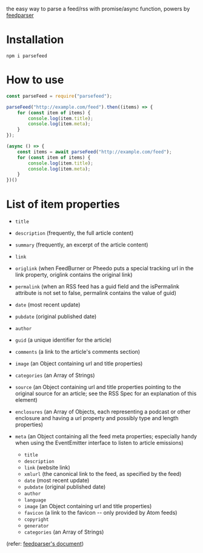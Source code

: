 the easy way to parse a feed/rss with promise/async function, powers by [feedparser]("https://www.npmjs.com/package/feedparser")

# Installation

```
npm i parsefeed
```

# How to use

```javascript
const parseFeed = require("parsefeed");

parseFeed("http://example.com/feed").then((items) => {
    for (const item of items) {
        console.log(item.title);
        console.log(item.meta);
    }
});

(async () => {
    const items = await parseFeed("http://example.com/feed");
    for (const item of items) {
        console.log(item.title);
        console.log(item.meta);
    }
})()
```

# List of item properties
- `title`
- `description` (frequently, the full article content)
- `summary` (frequently, an excerpt of the article content)
- `link`
- `origlink` (when FeedBurner or Pheedo puts a special tracking url in the link property, origlink contains the original link)
- `permalink` (when an RSS feed has a guid field and the isPermalink attribute is not set to false, permalink contains the value of guid)
- `date` (most recent update)
- `pubdate` (original published date)
- `author`
- `guid` (a unique identifier for the article)
- `comments` (a link to the article's comments section)
- `image` (an Object containing url and title properties)
- `categories` (an Array of Strings)
- `source` (an Object containing url and title properties pointing to the original source for an article; see the RSS Spec for an explanation of this element)
- `enclosures` (an Array of Objects, each representing a podcast or other enclosure and having a url property and possibly type and length properties)
- `meta` (an Object containing all the feed meta properties; especially handy when using the EventEmitter interface to listen to article emissions)

    - `title`
    - `description`
    - `link` (website link)
    - `xmlurl` (the canonical link to the feed, as specified by the feed)
    - `date` (most recent update)
    - `pubdate` (original published date)
    - `author`
    - `language`
    - `image` (an Object containing url and title properties)
    - `favicon` (a link to the favicon -- only provided by Atom feeds)
    - `copyright`
    - `generator`
    - `categories` (an Array of Strings)

(refer: [feedparser's document](https://www.npmjs.com/package/feedparser#list-of-meta-properties))